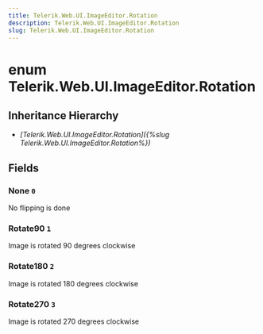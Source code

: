 ```yaml
---
title: Telerik.Web.UI.ImageEditor.Rotation
description: Telerik.Web.UI.ImageEditor.Rotation
slug: Telerik.Web.UI.ImageEditor.Rotation
---
```


# enum Telerik.Web.UI.ImageEditor.Rotation

## Inheritance Hierarchy

* *[Telerik.Web.UI.ImageEditor.Rotation]({%slug Telerik.Web.UI.ImageEditor.Rotation%})*

## Fields

### None `0`

No flipping is done

### Rotate90 `1`

Image is rotated 90 degrees clockwise

### Rotate180 `2`

Image is rotated 180 degrees clockwise

### Rotate270 `3`

Image is rotated 270 degrees clockwise



